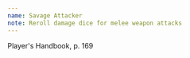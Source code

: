 ```yaml
---
name: Savage Attacker
note: Reroll damage dice for melee weapon attacks
---
```

Player's Handbook, p. 169